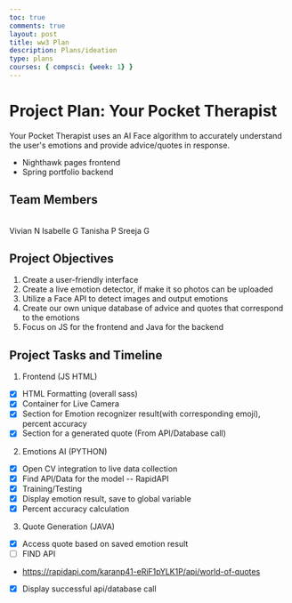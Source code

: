 ```yaml
---
toc: true
comments: true
layout: post
title: ww3 Plan 
description: Plans/ideation 
type: plans
courses: { compsci: {week: 1} }
---
```


# Project Plan: Your Pocket Therapist
Your Pocket Therapist uses an AI Face algorithm to accurately understand the user's emotions and provide advice/quotes in response.

- Nighthawk pages frontend
- Spring portfolio backend

## Team Members
<br>
Vivian N
Isabelle G
Tanisha P
Sreeja G

## Project Objectives
1. Create a user-friendly interface
2. Create a live emotion detector, if make it so photos can be uploaded
3. Utilize a Face API to detect images and output emotions
4. Create our own unique database of advice and quotes that correspond to the emotions
5. Focus on JS for the frontend and Java for the backend

## Project Tasks and Timeline
1. Frontend (JS HTML)
- [x] HTML Formatting (overall sass)
- [x]  Container for Live Camera
- [x]  Section for Emotion recognizer result(with corresponding emoji), percent accuracy
- [x]  Section for a generated quote (From API/Database call)

2. Emotions AI (PYTHON)
- [x] Open CV integration to live data collection
- [x]  Find API/Data for the model -- RapidAPI
- [x]  Training/Testing
- [x]  Display emotion result, save to global variable
- [x]  Percent accuracy calculation

3. Quote Generation (JAVA)
- [x]  Access quote based on saved emotion result
- [ ]  FIND API
- https://rapidapi.com/karanp41-eRiF1pYLK1P/api/world-of-quotes
- [x]  Display successful api/database call